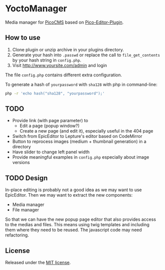 YoctoManager
============
Media manager for [PicoCMS](http://picocms.org/) based on [Pico-Editor-Plugin](https://github.com/gilbitron/Pico-Editor-Plugin).

How to use
----------
  1. Clone plugin or unzip archive in your plugins directory.
  2. Generate your hash into `.passwd` or replace the call to `file_get_contents` by your hash string in `config.php`.
  3. Visit <http://www.yoursite.com/admin> and login

The file `config.php` contains different extra configuration.

To generate a hash of `yourpassword` with `sha128` with php in command-line:

```bash
php -r 'echo hash("sha128", "yourpassword");'
```

TODO
----
  * Provide link (with page parameter) to
    * Edit a page (popup window?)
    * Create a new page (and edit it), especially useful in the 404 page
  * Switch from EpicEditor to Lepture's editor based on CodeMirror
  * Button to reprocess images (medium + thumbnail generation) in a directory
  * Have slider to change left panel width
  * Provide meaningful examples in `config.php` especially about image versions

TODO Design
-----------
In-place editing is probably not a good idea as we may want to use EpicEditor.
Then we may want to extract the new components:
  * Media manager
  * File manager

So that we can have the new popup page editor that also provides access to the medias and files.
This means using twig templates and including them where they need to be reused.
The javascript code may need refactoring.

License
-------
Released under the [MIT license](http://www.opensource.org/licenses/MIT).
